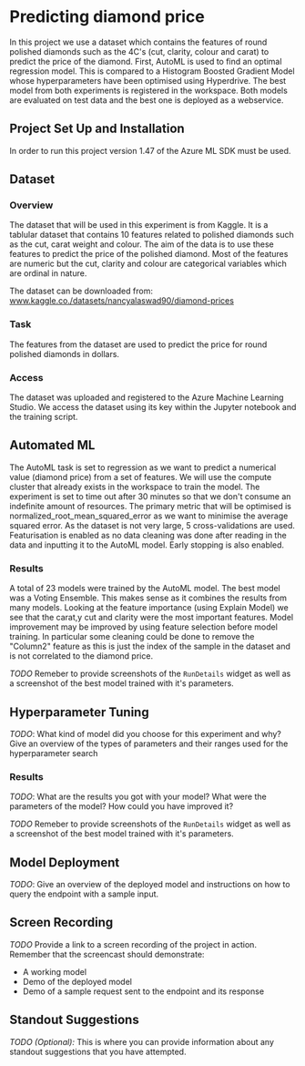 # Predicting diamond price 

In this project we use a dataset which contains the features of round polished diamonds such as the 4C's (cut, clarity, colour and carat) to predict the price of the diamond. First, AutoML is used to find an optimal regression model. This is compared to a Histogram Boosted Gradient Model whose hyperparameters have been optimised using Hyperdrive. The best model from both experiments is registered in the workspace. Both models are evaluated on test data and the best one is deployed as a webservice.


## Project Set Up and Installation
In order to run this project version 1.47 of the Azure ML SDK must be used. 

## Dataset

### Overview
The dataset that will be used in this experiment is from Kaggle. It is a tablular dataset that contains 10 features related to polished diamonds such as the cut, carat weight and colour. The aim of the data is to use these features to predict the price of the polished diamond. Most of the features are numeric but the cut, clarity and colour are categorical variables which are ordinal in nature. 

The dataset can be downloaded from:
www.kaggle.co./datasets/nancyalaswad90/diamond-prices

### Task
The features from the dataset are used to predict the price for round polished diamonds in dollars.

### Access
The dataset was uploaded and registered to the Azure Machine Learning Studio. We access the dataset using its key within the Jupyter notebook and the training script.

## Automated ML
The AutoML task is set to regression as we want to predict a numerical value (diamond price) from a set of features. We will use the compute cluster that already exists in the workspace to train the model. The experiment is set to time out after 30 minutes so that we don't consume an indefinite amount of resources. The primary metric that will be optimised is normalized_root_mean_squared_error as we want to minimise the average squared error. As the dataset is not very large, 5 cross-validations are used. Featurisation is enabled as no data cleaning was done after reading in the data and inputting it to the AutoML model. Early stopping is also enabled.

### Results
A total of 23 models were trained by the AutoML model. The best model was a Voting Ensemble. This makes sense as it combines the results from many models. Looking at the feature importance (using Explain Model) we see that the carat,y cut and clarity were the most important features. Model improvement may be improved by using feature selection before model training. In particular some cleaning could be done to remove the "Column2" feature as this is just the index of the sample in the dataset and is not correlated to the diamond price. 


*TODO* Remeber to provide screenshots of the `RunDetails` widget as well as a screenshot of the best model trained with it's parameters.

## Hyperparameter Tuning
*TODO*: What kind of model did you choose for this experiment and why? Give an overview of the types of parameters and their ranges used for the hyperparameter search


### Results
*TODO*: What are the results you got with your model? What were the parameters of the model? How could you have improved it?

*TODO* Remeber to provide screenshots of the `RunDetails` widget as well as a screenshot of the best model trained with it's parameters.

## Model Deployment
*TODO*: Give an overview of the deployed model and instructions on how to query the endpoint with a sample input.

## Screen Recording
*TODO* Provide a link to a screen recording of the project in action. Remember that the screencast should demonstrate:
- A working model
- Demo of the deployed  model
- Demo of a sample request sent to the endpoint and its response

## Standout Suggestions
*TODO (Optional):* This is where you can provide information about any standout suggestions that you have attempted.
